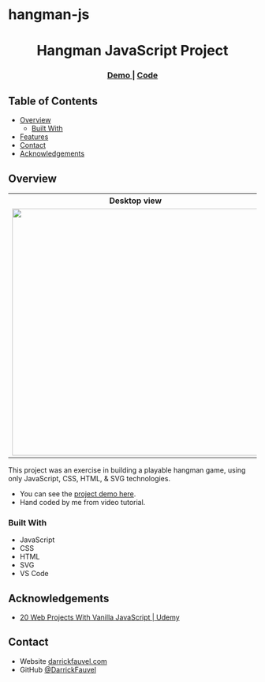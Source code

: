 # hangman-js

<!-- Please update value in the {}  -->

<h1 align="center">Hangman JavaScript Project</h1>

<div align="center">
  <h3>
    <a href="https://darrickfauvel.github.io/hangman-js/" target="_blank">
      Demo
    </a>
    <span> | </span>
    <a href="https://github.com/DarrickFauvel/hangman-js" target="_blank">
      Code
    </a>
  </h3>
</div>

<!-- TABLE OF CONTENTS -->

## Table of Contents

- [Overview](#overview)
  - [Built With](#built-with)
- [Features](#features)
- [Contact](#contact)
- [Acknowledgements](#acknowledgements)

<!-- OVERVIEW -->

## Overview

<table>
   <tr>
      <th>Desktop view</th>
      <th>Mobile view</th>
   </tr>
   <tr>
      <td>
         <img src="https://github.com/DarrickFauvel/devchallenges-rwd-my-team-page/blob/main/???.png" width="500px" />
      </td>
      <td>
         <img src="https://github.com/DarrickFauvel/devchallenges-rwd-my-team-page/blob/main/???.png" width="200px" />
      </td>
   </tr>
</table>

This project was an exercise in building a playable hangman game, using only JavaScript, CSS, HTML, & SVG technologies.

- You can see the <a href="https://darrickfauvel.github.io/hangman-js/" target="_blank">project demo here</a>.
- Hand coded by me from video tutorial.

### Built With

- JavaScript
- CSS
- HTML
- SVG
- VS Code

## Acknowledgements

<!-- This section should list any articles or add-ons/plugins that helps you to complete the project. This is optional but it will help you in the future. For example -->

- [20 Web Projects With Vanilla JavaScript | Udemy](https://www.udemy.com/course/web-projects-with-vanilla-javascript/)

## Contact

- Website [darrickfauvel.com](https://darrickfauvel.com)
- GitHub [@DarrickFauvel](https://github.com/DarrickFauvel)
